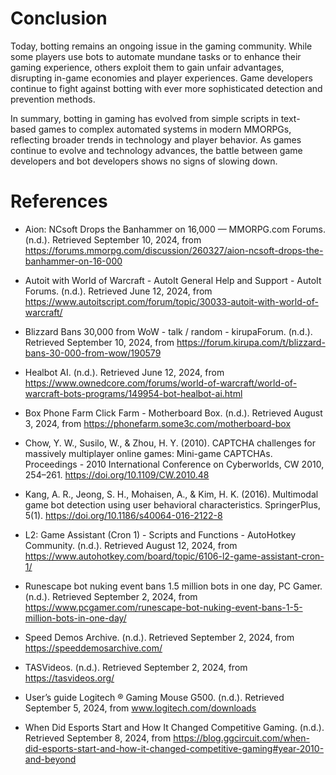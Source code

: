 # Conclusion

Today, botting remains an ongoing issue in the gaming community. While some players use bots to automate mundane 
tasks or to enhance their gaming experience, others exploit them to gain unfair advantages, disrupting in-game 
economies and player experiences. Game developers continue to fight against botting with ever more sophisticated 
detection and prevention methods. 

In summary, botting in gaming has evolved from simple scripts in text-based 
games to complex automated systems in modern MMORPGs, reflecting broader trends in technology and player 
behavior. As games continue to evolve and technology advances, the battle between game developers and bot 
developers shows no signs of slowing down.

# References

* Aion: NCsoft Drops the Banhammer on 16,000 — MMORPG.com Forums. (n.d.). Retrieved September 10, 2024, from https://forums.mmorpg.com/discussion/260327/aion-ncsoft-drops-the-banhammer-on-16-000

* Autoit with World of Warcraft - AutoIt General Help and Support - AutoIt Forums. (n.d.). Retrieved June 12, 2024, from https://www.autoitscript.com/forum/topic/30033-autoit-with-world-of-warcraft/

* Blizzard Bans 30,000 from WoW - talk / random - kirupaForum. (n.d.). Retrieved September 10, 2024, from https://forum.kirupa.com/t/blizzard-bans-30-000-from-wow/190579

* Healbot AI. (n.d.). Retrieved June 12, 2024, from https://www.ownedcore.com/forums/world-of-warcraft/world-of-warcraft-bots-programs/149954-bot-healbot-ai.html

* Box Phone Farm Click Farm - Motherboard Box. (n.d.). Retrieved August 3, 2024, from https://phonefarm.some3c.com/motherboard-box

* Chow, Y. W., Susilo, W., & Zhou, H. Y. (2010). CAPTCHA challenges for massively multiplayer online games: Mini-game CAPTCHAs. Proceedings - 2010 International Conference on Cyberworlds, CW 2010, 254–261. https://doi.org/10.1109/CW.2010.48

* Kang, A. R., Jeong, S. H., Mohaisen, A., & Kim, H. K. (2016). Multimodal game bot detection using user behavioral characteristics. SpringerPlus, 5(1). https://doi.org/10.1186/s40064-016-2122-8

* L2: Game Assistant (Cron 1) - Scripts and Functions - AutoHotkey Community. (n.d.). Retrieved August 12, 2024, from https://www.autohotkey.com/board/topic/6106-l2-game-assistant-cron-1/

* Runescape bot nuking event bans 1.5 million bots in one day, PC Gamer. (n.d.). Retrieved September 2, 2024, from https://www.pcgamer.com/runescape-bot-nuking-event-bans-1-5-million-bots-in-one-day/

* Speed Demos Archive. (n.d.). Retrieved September 2, 2024, from https://speeddemosarchive.com/

* TASVideos. (n.d.). Retrieved September 2, 2024, from https://tasvideos.org/

* User’s guide Logitech ® Gaming Mouse G500. (n.d.). Retrieved September 5, 2024, from www.logitech.com/downloads

* When Did Esports Start and How It Changed Competitive Gaming. (n.d.). Retrieved September 8, 2024, from https://blog.ggcircuit.com/when-did-esports-start-and-how-it-changed-competitive-gaming#year-2010-and-beyond

